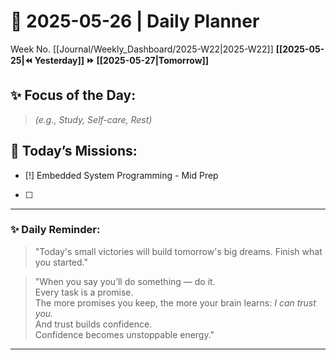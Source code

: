 # 🌼 **2025-05-26** | Daily Planner

Week No. [[Journal/Weekly_Dashboard/2025-W22|2025-W22]]
**[[2025-05-25|⏪ Yesterday]] ⏩ [[2025-05-27|Tomorrow]]**

## ✨ Focus of the Day:  
> *(e.g., Study, Self-care, Rest)*

## 🌸 Today’s Missions:

- [!] Embedded System Programming - Mid Prep
- [ ] 

---

### ✨ Daily Reminder:  
>"Today's small victories will build tomorrow's big dreams. Finish what you started."

>"When you say you’ll do something — do it.  
Every task is a promise.  
The more promises you keep, the more your brain learns: _I can trust you._  
And trust builds confidence.  
Confidence becomes unstoppable energy."

---

